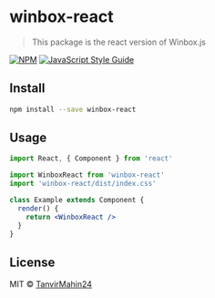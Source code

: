 # winbox-react

> This package is the react version of Winbox.js

[![NPM](https://img.shields.io/npm/v/winbox-react.svg)](https://www.npmjs.com/package/winbox-react) [![JavaScript Style Guide](https://img.shields.io/badge/code_style-standard-brightgreen.svg)](https://standardjs.com)

## Install

```bash
npm install --save winbox-react
```

## Usage

```jsx
import React, { Component } from 'react'

import WinboxReact from 'winbox-react'
import 'winbox-react/dist/index.css'

class Example extends Component {
  render() {
    return <WinboxReact />
  }
}
```

## License

MIT © [TanvirMahin24](https://github.com/TanvirMahin24)
